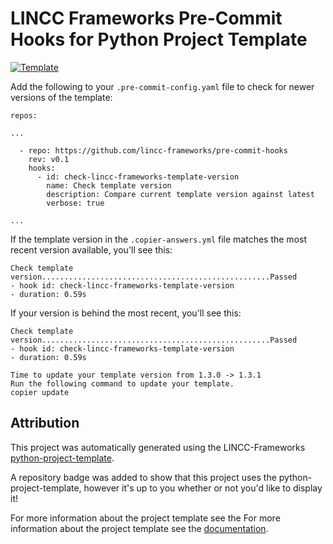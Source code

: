 # LINCC Frameworks Pre-Commit Hooks for Python Project Template

[![Template](https://img.shields.io/badge/Template-LINCC%20Frameworks%20Python%20Project%20Template-brightgreen)](https://lincc-ppt.readthedocs.io/en/latest/)


Add the following to your `.pre-commit-config.yaml` file to check for newer versions 
of the template:

```
repos:

...

  - repo: https://github.com/lincc-frameworks/pre-commit-hooks
    rev: v0.1
    hooks:
      - id: check-lincc-frameworks-template-version
        name: Check template version
        description: Compare current template version against latest
        verbose: true

...
```

If the template version in the `.copier-answers.yml` file matches the most recent 
version available, you'll see this:

```
Check template version...................................................Passed
- hook id: check-lincc-frameworks-template-version
- duration: 0.59s
```

If your version is behind the most recent, you'll see this:
```
Check template version...................................................Passed
- hook id: check-lincc-frameworks-template-version
- duration: 0.59s

Time to update your template version from 1.3.0 -> 1.3.1
Run the following command to update your template.
copier update
```


## Attribution

This project was automatically generated using the LINCC-Frameworks [python-project-template](https://github.com/lincc-frameworks/python-project-template).

A repository badge was added to show that this project uses the python-project-template, however it's up to
you whether or not you'd like to display it!

For more information about the project template see the For more information about the project template see the [documentation](https://lincc-ppt.readthedocs.io/en/latest/).

